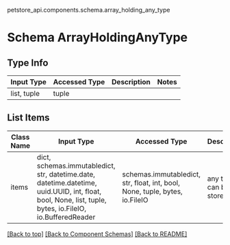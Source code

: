 petstore_api.components.schema.array_holding_any_type
# Schema ArrayHoldingAnyType

## Type Info
Input Type | Accessed Type | Description | Notes
------------ | ------------- | ------------- | -------------
list, tuple | tuple |  |

## List Items
Class Name | Input Type | Accessed Type | Description | Notes
------------- | ------------- | ------------- | ------------- | -------------
items | dict, schemas.immutabledict, str, datetime.date, datetime.datetime, uuid.UUID, int, float, bool, None, list, tuple, bytes, io.FileIO, io.BufferedReader | schemas.immutabledict, str, float, int, bool, None, tuple, bytes, io.FileIO | any type can be stored here |

[[Back to top]](#top) [[Back to Component Schemas]](../../../README.md#Component-Schemas) [[Back to README]](../../../README.md)
